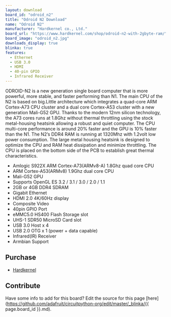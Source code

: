 ```yaml
---
layout: download
board_id: "odroid_n2"
title: "Odroid N2 Download"
name: "Odroid N2"
manufacturer: "Hardkernel co., Ltd."
board_url: "https://www.hardkernel.com/shop/odroid-n2-with-2gbyte-ram/"
board_image: "odroid_n2.jpg"
downloads_display: true
blinka: true
features:
  - Ethernet
  - USB 3.0
  - HDMI
  - 40-pin GPIO
  - Infrared Receiver
---
```


ODROID-N2 is a new generation single board computer that is more powerful, more stable, and faster performing than N1.
The main CPU of the N2 is based on big.Little architecture which integrates a quad-core ARM Cortex-A73 CPU cluster and a dual core Cortex-A53 cluster with a new generation Mali-G52 GPU.
Thanks to the modern 12nm silicon technology, the A73 cores runs at 1.8Ghz without thermal throttling using the stock metal-housing heatsink allowing a robust and quiet computer.
The CPU multi-core performance is around 20% faster and the GPU is 10% faster than the N1. The N2’s DDR4 RAM is running at 1320Mhz with 1.2volt low power consumption.
The large metal housing heatsink is designed to optimize the CPU and RAM heat dissipation and minimize throttling. The CPU is placed on the bottom side of the PCB to establish great thermal characteristics.

- Amlogic S922X ARM Cortex-A73(ARMv8-A) 1.8Ghz quad core CPU
- ARM Cortex-A53(ARMv8) 1.9Ghz dual core CPU
- Mali-G52 GPU
- Supports OpenGL ES 3.2 / 3.1 / 3.0 / 2.0 / 1.1
- 2GB or 4GB DDR4 SDRAM
- Gigabit Ethernet
- HDMI 2.0 4K/60Hz display
- Composite Video
- 40pin GPIO Port
- eMMC5.0 HS400 Flash Storage slot
- UHS-1 SDR50 MicroSD Card slot
- USB 3.0 Host x 4
- USB 2.0 OTG x 1 (power + data capable)
- Infrared(IR) Receiver
- Armbian Support

## Purchase
* [Hardkernel](https://www.hardkernel.com/shop/odroid-n2-with-2gbyte-ram/)

## Contribute

Have some info to add for this board? Edit the source for this page [here](https://github.com/adafruit/circuitpython-org/edit/master/_blinka/{{ page.board_id }}.md).
